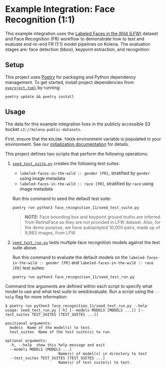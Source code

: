 # Example Integration: Face Recognition (1:1)

This example integration uses the [Labeled Faces in the Wild (LFW)](http://vis-www.cs.umass.edu/lfw/) dataset and Face Recognition (FR) workflow to demonstrate how to test and evaluate end-to-end FR (1:1) model pipelines on Kolena. The evaluation stages are: face detection (bbox), keypoint extraction, and recognition.

## Setup

This project uses [Poetry](https://python-poetry.org/) for packaging and Python dependency management. To get started,
install project dependencies from [`pyproject.toml`](./pyproject.toml) by running:

```shell
poetry update && poetry install
```

## Usage

The data for this example integration lives in the publicly accessible S3 bucket `s3://kolena-public-datasets`.

First, ensure that the `KOLENA_TOKEN` environment variable is populated in your environment. See our
[initialization documentation](https://docs.kolena.io/installing-kolena/#initialization) for details.

This project defines two scripts that perform the following operations:

1. [`seed_test_suite.py`](face_recognition_11/seed_test_suite.py) creates the following test suites:

    - `labeled-faces-in-the-wild :: gender [FR]`, stratified by `gender` using image metadata
    - `labeled-faces-in-the-wild :: race [FR]`, stratified by `race` using image metadata

    Run this command to seed the default test suite:
    ```shell
    poetry run python3 face_recognition_11/seed_test_suite.py
    ```

    > **NOTE:**  Face bounding box and keypoint ground truths are inferred from RetinaFace as they are not provided in LFW dataset. Also, for the demo purpose, we have subsampled 10,000 pairs, made up of 9,983 images, from LFW.

2. [`seed_test_run.py`](face_recognition_11/seed_test_run.py) tests multiple face recognition models against the test suite above.

    Run this command to evaluate the default models on the `labeled-faces-in-the-wild :: gender [FR]` and `labeled-faces-in-the-wild :: race [FR]` test suites:
    ```shell
    poetry run python3 face_recognition_11/seed_test_run.py
    ```

Command line arguments are defined within each script to specify what model to use and what test suite to seed/evaluate.
Run a script using the `--help` flag for more information:

```shell
$ poetry run python3 face_recognition_11/seed_test_run.py --help
usage: seed_test_run.py [-h] [--models MODELS [MODELS ...]] [--test_suites TEST_SUITES [TEST_SUITES ...]]

positional arguments:
  models  Name of the model(s) to test.
  test_suites  Name of the test suite(s) to run.

optional arguments:
  -h, --help  show this help message and exit
  --models MODELS [MODELS ...]
                        Name(s) of model(s) in directory to test
  --test_suites TEST_SUITES [TEST_SUITES ...]
                        Name(s) of test suite(s) to test.
```
